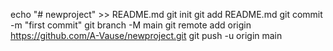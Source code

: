echo "# newproject" >> README.md
git init
git add README.md
git commit -m "first commit"
git branch -M main
git remote add origin https://github.com/A-Vause/newproject.git
git push -u origin main


